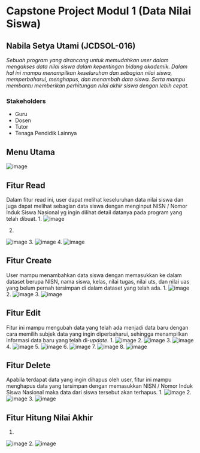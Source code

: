 # **Capstone Project Modul 1 (Data Nilai Siswa)**
## Nabila Setya Utami (JCDSOL-016)
*Sebuah program yang dirancang untuk memudahkan user dalam mengakses data nilai siswa dalam kepentingan bidang akademik. Dalam hal ini mampu menampilkan keseluruhan dan sebagian nilai siswa, memperbaharui, menghapus, dan menambah data siswa. Serta mampu membantu memberikan perhitungan nilai akhir siswa dengan lebih cepat.*

### Stakeholders
- Guru
- Dosen
- Tutor
- Tenaga Pendidik Lainnya

## **Menu Utama**
![image](https://github.com/user-attachments/assets/77cb2a7c-7f8d-4085-8819-83421e10ee3d)

## **Fitur Read**
Dalam fitur read ini, user dapat melihat keseluruhan data nilai siswa dan juga dapat melihat sebagian data siswa dengan menginput NISN / Nomor Induk Siswa Nasional yg ingin dilihat detail datanya pada program yang telah dibuat.
1. 
![image](https://github.com/user-attachments/assets/049e6a2e-4f6e-4de7-81c6-8072c4e70523)

2.
![image](https://github.com/user-attachments/assets/155b56c6-f40c-44b7-b969-d70fee18ad5d)
3.
![image](https://github.com/user-attachments/assets/4dd225f0-bd38-44c5-86af-6a0fdb160acd)
4.
![image](https://github.com/user-attachments/assets/a4edb366-fb1d-4655-ad90-0a41d13020e8)

## **Fitur Create**
User mampu menambahkan data siswa dengan memasukkan ke dalam dataset berupa NISN, nama siswa, kelas, nilai tugas, nilai uts, dan nilai uas yang belum pernah tersimpan di dalam dataset yang telah ada.
1. 
![image](https://github.com/user-attachments/assets/539749f0-a19d-4e31-b5d9-4e61bd801956)
2. 
![image](https://github.com/user-attachments/assets/2b59f321-5e67-4be8-9837-a9ff30580cdf)
3. 
![image](https://github.com/user-attachments/assets/0ad31f46-0149-4ddd-b42f-80f58758e6a3)


## **Fitur Edit**
Fitur ini mampu mengubah data yang telah ada menjadi data baru dengan cara memilih subjek data yang ingin diperbaharui, sehingga menampilkan informasi data baru yang telah di-*update*.
1.
![image](https://github.com/user-attachments/assets/22aa0a9e-e4b8-4d8c-9c8a-c3a37811df75)
2.
![image](https://github.com/user-attachments/assets/65809281-1473-4532-8a43-26b940f58df1)
3. 
![image](https://github.com/user-attachments/assets/a6fc6e11-e338-43b3-81c5-ccf7cd7839d9)
4. 
![image](https://github.com/user-attachments/assets/c887f26f-653b-48ad-a79d-abca067870ad)
5.
![image](https://github.com/user-attachments/assets/dde25d02-97ce-421b-a0f8-34cf4adb9387)
6.
![image](https://github.com/user-attachments/assets/16b8b359-9e2d-45db-af17-00906af7e88c)
7. 
![image](https://github.com/user-attachments/assets/25518db4-8d33-4826-afef-a99b9de640ad)
8.
![image](https://github.com/user-attachments/assets/d91dc46a-f6b4-4638-9b88-8b208d73e0d7)


## **Fitur Delete**
Apabila terdapat data yang ingin dihapus oleh user, fitur ini mampu menghapus data yang tersimpan dengan memasukkan NISN / Nomor Induk Siswa Nasional maka data dari siswa tersebut akan terhapus.
1.
![image](https://github.com/user-attachments/assets/ab097916-343d-4e7b-bc0f-6370641618e0)
2.
![image](https://github.com/user-attachments/assets/ffb091b2-6002-492d-9224-95f5370ee07a)
3.
![image](https://github.com/user-attachments/assets/18c9ebb8-b864-48cc-8a26-5f03a25a3f91)

## **Fitur Hitung Nilai Akhir**
1.
![image](https://github.com/user-attachments/assets/fa6a1ee6-46a5-4d42-ac70-0aa592c6fc2a)
2. 
![image](https://github.com/user-attachments/assets/1f06d183-46d6-4abc-910d-be96192d75b6)
